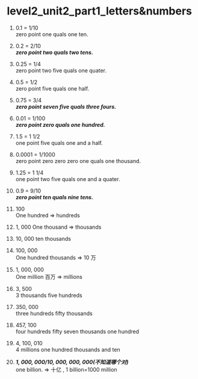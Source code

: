 # level2_unit2_part1_letters&numbers

1. 0.1 = 1/10    
zero point one quals one ten.      

2.  0.2 = 2/10  
***zero point two quals two tens.***       

3. 0.25 = 1/4  
zero point two five quals one quater.  

4. 0.5 = 1/2  
zero point five quals one half.  

5. 0.75 = 3/4  
***zero point seven five quals three fours.***    

6. 0.01 = 1/100   
***zero  point zero quals one hundred.***    

7. 1.5 = 1 1/2  
one point five quals one and a half.  

8. 0.0001 = 1/1000    
zero point zero zero zero one quals one thousand.  

9. 1.25 = 1 1/4  
one point two five quals one and a quater.    

10. 0.9 = 9/10  
***zero point ten quals nine tens.***    

11. 100  
One hundred    => hundreds

12. 1, 000
    One thousand  => thousands    

13. 10, 000
ten thousands    

14. 100, 000  
One hundred thousands => 10 万    

15. 1, 000, 000   
One million 百万 => millions 
  
16. 3, 500     
3 thousands five hundreds  

17. 350, 000     
three hundreds fifty thousands   

18. 457, 100     
four hundreds fifty seven thousands one  hundred  

19. 4, 100, 010    
4 millions one hundred thousands and ten 

20. ***1, 000, 000/10, 000, 000, 000(不知道哪个对)***  
one billion.    => 十亿  , 1 billion=1000 million      